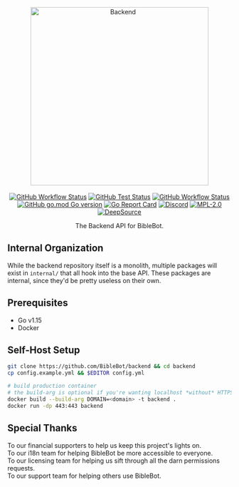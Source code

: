 <div align="center"><p>
<a alt="Backend" href="https://biblebot.xyz"><img alt="Backend" width="400px" src="https://i.imgur.com/JVBY24z.png"></a>
<br><br>
<a href="https://github.com/BibleBot/backend/actions?query=workflow%3A%22docker+%28dev%29%22"><img alt="GitHub Workflow Status" src="https://github.com/BibleBot/backend/workflows/docker%20(dev)/badge.svg"></a>
<a href="https://github.com/BibleBot/backend/actions?query=workflow%3Atests"><img alt="GitHub Test Status" src="https://github.com/BibleBot/backend/workflows/tests/badge.svg"></a>
<a href="https://github.com/BibleBot/backend/actions?query=workflow%3A%22docker+%28prod%29%22"><img alt="GitHub Workflow Status" src="https://github.com/BibleBot/backend/workflows/docker%20(prod)/badge.svg"></a>
<br>
<a href="https://github.com/BibleBot/backend/blob/master/go.mod"><img alt="GitHub go.mod Go version" src="https://img.shields.io/github/go-mod/go-version/BibleBot/backend?label=go"></a>
<a alt="Go Report Card" href="https://goreportcard.com/report/github.com/BibleBot/backend"><img alt="Go Report Card" src="https://goreportcard.com/badge/github.com/biblebot/backend"></a>
<a alt="Discord" href="https://discord.gg/H7ZyHqE"><img alt="Discord" src="https://img.shields.io/discord/362503610006765568?label=discord"></a>
<a href="https://github.com/BibleBot/backend/blob/master/LICENSE.txt"><img alt="MPL-2.0" src="https://img.shields.io/github/license/BibleBot/backend"></a>
<br>
<a href="https://deepsource.io/gh/BibleBot/backend/?ref=repository-badge"><img alt="DeepSource" src="https://deepsource.io/gh/BibleBot/backend.svg/?label=active+issues"></a>
</p></div>

<div align="center"><p>
The Backend API for BibleBot.
</p></div>

## Internal Organization

While the backend repository itself is a monolith, multiple packages will exist in `internal/` that all hook into the base API. These packages are internal, since they'd be pretty useless on their own.

## Prerequisites

- Go v1.15
- Docker

## Self-Host Setup
```bash
git clone https://github.com/BibleBot/backend && cd backend
cp config.example.yml && $EDITOR config.yml

# build production container
# the build-arg is optional if you're wanting localhost *without* HTTPS
docker build --build-arg DOMAIN=<domain> -t backend .
docker run -dp 443:443 backend
```

## Special Thanks

To our financial supporters to help us keep this project's lights on.  
To our i18n team for helping BibleBot be more accessible to everyone.  
To our licensing team for helping us sift through all the darn permissions requests.  
To our support team for helping others use BibleBot.
